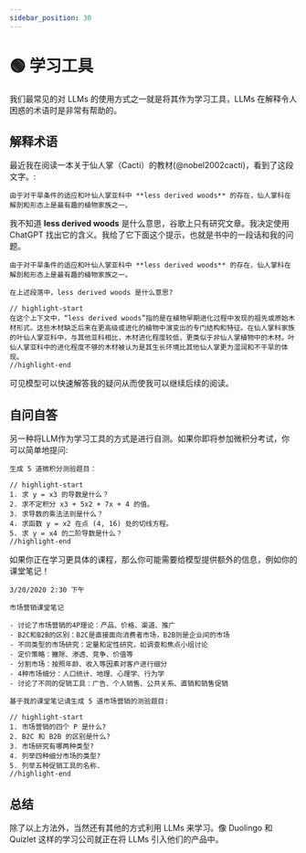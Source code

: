 ```yaml
---
sidebar_position: 30
---
```


# 🟢 学习工具

我们最常见的对 LLMs 的使用方式之一就是将其作为学习工具，LLMs 在解释令人困惑的术语时是非常有帮助的。

## 解释术语

最近我在阅读一本关于仙人掌（Cacti）的教材(@nobel2002cacti)，看到了这段文字。:

```text
由于对干旱条件的适应和叶仙人掌亚科中 **less derived woods** 的存在，仙人掌科在解剖和形态上是最有趣的植物家族之一。
```

我不知道 **less derived woods** 是什么意思，谷歌上只有研究文章。我决定使用 ChatGPT 找出它的含义。我给了它下面这个提示，也就是书中的一段话和我的问题。

```text
由于对干旱条件的适应和叶仙人掌亚科中 **less derived woods** 的存在，仙人掌科在解剖和形态上是最有趣的植物家族之一。

在上述段落中，less derived woods 是什么意思?

// highlight-start
在这个上下文中，“less derived woods”指的是在植物早期进化过程中发现的祖先或原始木材形式。这些木材缺乏后来在更高级或进化的植物中演变出的专门结构和特征。在仙人掌科家族的叶仙人掌亚科中，与其他亚科相比，木材进化程度较低，更类似于非仙人掌植物中的木材。叶仙人掌亚科中的进化程度不够的木材被认为是其生长环境比其他仙人掌更为湿润和不干旱的体现。
//highlight-end
```

可见模型可以快速解答我的疑问从而使我可以继续后续的阅读。

## 自问自答

另一种将LLM作为学习工具的方式是进行自测。如果你即将参加微积分考试，你可以简单地提问:

```text
生成 5 道微积分测验题目：

// highlight-start
1. 求 y = x3 的导数是什么？
2. 求不定积分 x3 + 5x2 + 7x + 4 的值。
3. 求导数的乘法法则是什么？
4. 求函数 y = x2 在点 (4, 16) 处的切线方程。
5. 求 y = x4 的二阶导数是什么？
//highlight-end
```

如果你正在学习更具体的课程，那么你可能需要给模型提供额外的信息，例如你的课堂笔记！

```text
3/20/2020 2:30 下午

市场营销课堂笔记

- 讨论了市场营销的4P理论：产品、价格、渠道、推广
- B2C和B2B的区别：B2C是直接面向消费者市场，B2B则是企业间的市场
- 不同类型的市场研究：定量和定性研究，如调查和焦点小组讨论
- 定价策略：撇除、渗透、竞争、价值等
- 分割市场：按照年龄、收入等因素对客户进行细分
- 4种市场细分：人口统计、地理、心理学、行为学
- 讨论了不同的促销工具：广告、个人销售、公共关系、直销和销售促销

基于我的课堂笔记请生成 5 道市场营销的测验题目:

// highlight-start
1. 市场营销的四个 P 是什么?
2. B2C 和 B2B 的区别是什么?
3. 市场研究有哪两种类型?
4. 列举四种细分市场的类型?
5. 列举五种促销工具的名称.
//highlight-end
```

## 总结

除了以上方法外，当然还有其他的方式利用 LLMs 来学习。像 Duolingo 和 Quizlet 这样的学习公司就正在将 LLMs 引入他们的产品中。